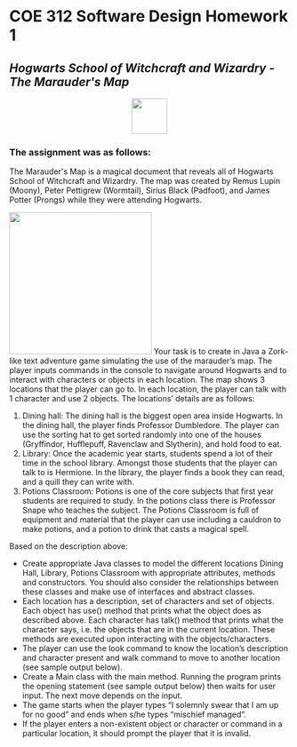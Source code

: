 # COE 312 Software Design Homework 1
## *Hogwarts School of Witchcraft and Wizardry - The Marauder's Map*
<p align = "center">
  <img src="https://images-wixmp-ed30a86b8c4ca887773594c2.wixmp.com/i/efd55d2f-11a4-4df1-9bf7-1eccd3ebb813/d3ht4xu-589c204c-dfcb-4bfe-85a4-3ed40b9c8e2a.png" width="64">
</p>

### The assignment was as follows:

The Marauder's Map is a magical document that reveals all of Hogwarts School of
Witchcraft and Wizardry. The map was created by Remus Lupin (Moony), Peter
Pettigrew (Wormtail), Sirius Black (Padfoot), and James Potter (Prongs) while they
were attending Hogwarts.

  <img src="https://images-na.ssl-images-amazon.com/images/I/81hXyIewnxL._AC_SY550_.jpg" height="256">
Your task is to create in Java a Zork-like text adventure game simulating the use of
the marauder’s map. The player inputs commands in the console to navigate around
Hogwarts and to interact with characters or objects in each location.
The map shows 3 locations that the player can go to. In each location, the player can talk with 1 character
and use 2 objects. The locations’ details are as follows:
  
1. Dining hall: The dining hall is the biggest open area inside Hogwarts. In the dining hall, the player
finds Professor Dumbledore. The player can use the sorting hat to get sorted randomly into one
of the houses (Gryffindor, Hufflepuff, Ravenclaw and Slytherin), and hold food to eat.
2. Library: Once the academic year starts, students spend a lot of their time in the school library.
Amongst those students that the player can talk to is Hermione. In the library, the player finds a
book they can read, and a quill they can write with.
3. Potions Classroom: Potions is one of the core subjects that first year students are required to
study. In the potions class there is Professor Snape who teaches the subject. The Potions Classroom
is full of equipment and material that the player can use including a cauldron to make potions, and
a potion to drink that casts a magical spell.

Based on the description above:
- Create appropriate Java classes to model the different locations Dining Hall, Library, Potions
Classroom with appropriate attributes, methods and constructors. You should also consider the
relationships between these classes and make use of interfaces and abstract classes.
- Each location has a description, set of characters and set of objects. Each object has use()
method that prints what the object does as described above. Each character has talk() method
that prints what the character says, i.e. the objects that are in the current location. These methods
are executed upon interacting with the objects/characters.
- The player can use the look command to know the location’s description and character present
and walk command to move to another location (see sample output below).
- Create a Main class with the main method. Running the program prints the opening statement
(see sample output below) then waits for user input. The next move depends on the input.
- The game starts when the player types “I solemnly swear that I am up for no good” and ends
when s/he types “mischief managed”.
- If the player enters a non-existent object or character or command in a particular location, it
should prompt the player that it is invalid.
